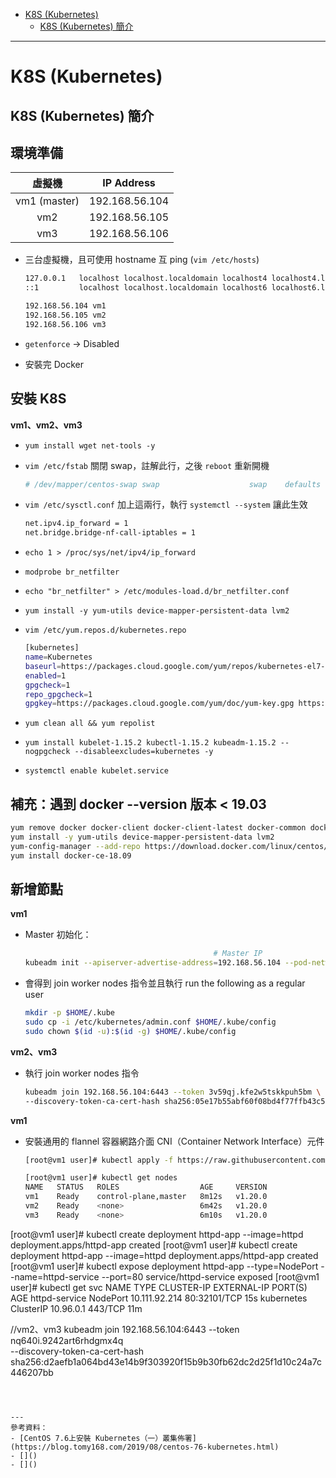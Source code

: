 * [K8S (Kubernetes)]()
    - [K8S (Kubernetes) 簡介]()
---
# K8S (Kubernetes)
## K8S (Kubernetes) 簡介
## 環境準備

虛擬機| IP Address
:-:|:-:
vm1 (master)|192.168.56.104
vm2|192.168.56.105
vm3|192.168.56.106

* 三台虛擬機，且可使用 hostname 互 ping (`vim /etc/hosts`) 
    
    ```sh
    127.0.0.1   localhost localhost.localdomain localhost4 localhost4.localdomain4
    ::1         localhost localhost.localdomain localhost6 localhost6.localdomain6

    192.168.56.104 vm1
    192.168.56.105 vm2
    192.168.56.106 vm3
    ```
* `getenforce` -> Disabled
* 安裝完 Docker

## 安裝 K8S
**vm1、vm2、vm3**

* `yum install wget net-tools -y`
* `vim /etc/fstab` 關閉 swap，註解此行，之後 `reboot` 重新開機
    
    ```sh
    # /dev/mapper/centos-swap swap                    swap    defaults        0 0
    ```

* `vim /etc/sysctl.conf` 加上這兩行，執行 `systemctl --system` 讓此生效
    
    ```sh
    net.ipv4.ip_forward = 1
    net.bridge.bridge-nf-call-iptables = 1
    ```
* `echo 1 > /proc/sys/net/ipv4/ip_forward`
* `modprobe br_netfilter`
* `echo "br_netfilter" > /etc/modules-load.d/br_netfilter.conf`
* `yum install -y yum-utils device-mapper-persistent-data lvm2`
* `vim /etc/yum.repos.d/kubernetes.repo`
    
    ```sh
    [kubernetes]
    name=Kubernetes
    baseurl=https://packages.cloud.google.com/yum/repos/kubernetes-el7-x86_64
    enabled=1
    gpgcheck=1
    repo_gpgcheck=1
    gpgkey=https://packages.cloud.google.com/yum/doc/yum-key.gpg https://packages.cloud.google.com/yum/doc/rpm-package-key.gpg
    ```
* `yum clean all && yum repolist`
* `yum install kubelet-1.15.2 kubectl-1.15.2 kubeadm-1.15.2 --nogpgcheck --disableexcludes=kubernetes -y`
* `systemctl enable kubelet.service`

## 補充：遇到 docker --version 版本 < 19.03
```sh
yum remove docker docker-client docker-client-latest docker-common docker-latest docker-latest-logrotate docker-logrotate docker-selinux  docker-engine-selinux docker-engine
yum install -y yum-utils device-mapper-persistent-data lvm2
yum-config-manager --add-repo https://download.docker.com/linux/centos/docker-ce.repo
yum install docker-ce-18.09
```
## 新增節點

**vm1**
* Master 初始化：

    ```sh
                                              # Master IP
    kubeadm init --apiserver-advertise-address=192.168.56.104 --pod-network-cidr=10.244.0.0/16
    ```
* 會得到 join worker nodes 指令並且執行 run the following as a regular user

    ```sh
    mkdir -p $HOME/.kube
    sudo cp -i /etc/kubernetes/admin.conf $HOME/.kube/config
    sudo chown $(id -u):$(id -g) $HOME/.kube/config
    ```

**vm2、vm3**
* 執行 join worker nodes 指令
    
    ```sh
    kubeadm join 192.168.56.104:6443 --token 3v59qj.kfe2w5tskkpuh5bm \
    --discovery-token-ca-cert-hash sha256:05e17b55abf60f08bd4f77ffb43c5eb754daba9e6b41a4eace4d02a0f52ba340
    ```
**vm1**
* 安裝通用的 flannel 容器網路介面 CNI（Container Network Interface）元件

    ```sh
    [root@vm1 user]# kubectl apply -f https://raw.githubusercontent.com/coreos/flannel/master/Documentation/kube-flannel.yml

    [root@vm1 user]# kubectl get nodes
    NAME   STATUS   ROLES                  AGE     VERSION
    vm1    Ready    control-plane,master   8m12s   v1.20.0
    vm2    Ready    <none>                 6m42s   v1.20.0
    vm3    Ready    <none>                 6m10s   v1.20.0
    ```

[root@vm1 user]# kubectl create deployment httpd-app --image=httpd
deployment.apps/httpd-app created
[root@vm1 user]# kubectl create deployment httpd-app --image=httpd
deployment.apps/httpd-app created
[root@vm1 user]# kubectl expose deployment httpd-app --type=NodePort --name=httpd-service --port=80
service/httpd-service exposed
[root@vm1 user]# kubectl get svc
NAME            TYPE        CLUSTER-IP      EXTERNAL-IP   PORT(S)        AGE
httpd-service   NodePort    10.111.92.214   <none>        80:32101/TCP   15s
kubernetes      ClusterIP   10.96.0.1       <none>        443/TCP        11m


//vm2、vm3
kubeadm join 192.168.56.104:6443 --token nq640i.9242art6rhdgmx4q \
    --discovery-token-ca-cert-hash sha256:d2aefb1a064bd43e14b9f303920f15b9b30fb62dc2d25f1d10c24a7c446207bb
```



---
參考資料：
- [CentOS 7.6上安裝 Kubernetes（一）叢集佈署](https://blog.tomy168.com/2019/08/centos-76-kubernetes.html)
- []()
- []()